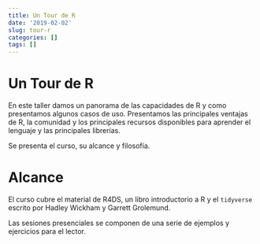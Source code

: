 ```yaml
---
title: Un Tour de R
date: '2019-02-02'
slug: tour-r
categories: []
tags: []
---
```


# Un Tour de R

En este taller damos un panorama de las capacidades de R y como presentamos algunos casos de uso. Presentamos las principales ventajas de R, la comunidad y los principales recursos disponibles para aprender el lenguaje y las principales librerías.

Se presenta el curso, su alcance y filosofía.

# Alcance

El curso cubre el material de R4DS, un libro introductorio a R y el `tidyverse` escrito por Hadley Wickham y Garrett Grolemund. 

Las sesiones presenciales se componen de una serie de ejemplos y ejercicios para el lector.
